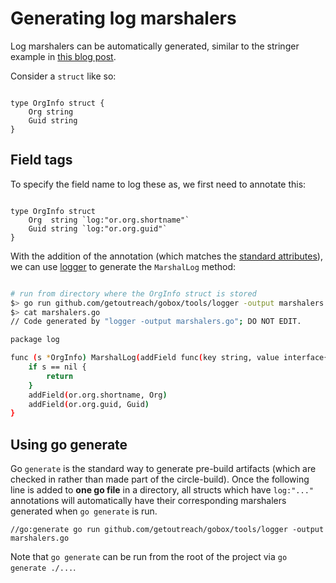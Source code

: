 # Generating log marshalers

Log marshalers can be automatically generated, similar to the stringer
example in [this blog post](https://blog.golang.org/generate).

Consider a `struct` like so:

```golang

type OrgInfo struct {
    Org string
    Guid string
}
```

## Field tags

To specify the field name to log these as, we first need to annotate
this:


```golang

type OrgInfo struct
    Org  string `log:"or.org.shortname"`
    Guid string `log:"or.org.guid"`
}

```

With the addition of the annotation (which matches the [standard
attributes](https://app.datadoghq.com/logs/pipelines/standard-attributes)),
we can use
[logger](https://github.com/getoutreach/gobox/tree/master/tools/logger)
to generate the `MarshalLog` method:


```bash

# run from directory where the OrgInfo struct is stored
$> go run github.com/getoutreach/gobox/tools/logger -output marshalers.go
$> cat marshalers.go
// Code generated by "logger -output marshalers.go"; DO NOT EDIT.

package log

func (s *OrgInfo) MarshalLog(addField func(key string, value interface{})) {
	if s == nil {
		return
	}
	addField(or.org.shortname, Org)
	addField(or.org.guid, Guid)
}
```

## Using go generate

Go `generate` is the standard way to generate pre-build artifacts
(which are checked in rather than made part of the circle-build).
Once the following line is added to **one go file** in a directory,
all structs which have `log:"..."` annotations will automatically have
their corresponding marshalers generated when `go generate` is run.


    //go:generate go run github.com/getoutreach/gobox/tools/logger -output marshalers.go


Note that `go generate` can be run from the root of the project via
`go generate ./...`.


